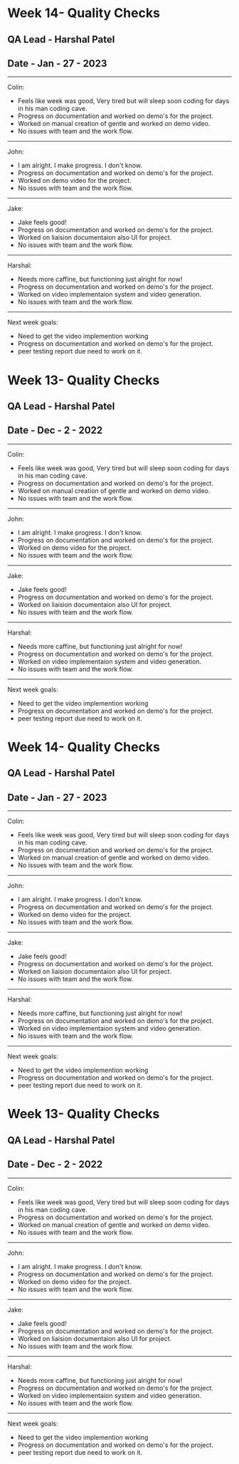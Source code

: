 
# Week 14- Quality Checks 
## QA Lead - Harshal Patel
## Date - Jan - 27 - 2023


<HR> Colin: 

-  Feels like week was good, Very tired but will sleep soon coding for days in his man coding cave.
-  Progress on documentation and worked on demo's for the project.
-  Worked on manual creation of gentle and worked on demo video.
-  No issues with team and the work flow.

<HR> John: 

-  I am alright. I make progress. I don't know.
-  Progress on documentation and worked on demo's for the project.
-  Worked on demo video for the project.
-  No issues with team and the work flow.

<HR> Jake:

-  Jake feels good! 
-  Progress on documentation and worked on demo's for the project.
-  Worked on liaision documentaion also UI for project.
-  No issues with team and the work flow.

<HR> Harshal:

-  Needs more caffine, but functioning just alright for now! 
-  Progress on documentation and worked on demo's for the project.
-  Worked on video implementaion system and video generation.
-  No issues with team and the work flow.


<HR> Next week goals:

-  Need to get the video implemention working
-  Progress on documentation and worked on demo's for the project.
-  peer testing report due need to work on it.


# Week 13- Quality Checks 
## QA Lead - Harshal Patel
## Date - Dec - 2 - 2022


<HR> Colin: 

-  Feels like week was good, Very tired but will sleep soon coding for days in his man coding cave.
-  Progress on documentation and worked on demo's for the project.
-  Worked on manual creation of gentle and worked on demo video.
-  No issues with team and the work flow.

<HR> John: 

-  I am alright. I make progress. I don't know.
-  Progress on documentation and worked on demo's for the project.
-  Worked on demo video for the project.
-  No issues with team and the work flow.

<HR> Jake:

-  Jake feels good! 
-  Progress on documentation and worked on demo's for the project.
-  Worked on liaision documentaion also UI for project.
-  No issues with team and the work flow.

<HR> Harshal:

-  Needs more caffine, but functioning just alright for now! 
-  Progress on documentation and worked on demo's for the project.
-  Worked on video implementaion system and video generation.
-  No issues with team and the work flow.


<HR> Next week goals:

-  Need to get the video implemention working
-  Progress on documentation and worked on demo's for the project.
-  peer testing report due need to work on it.
# Week 14- Quality Checks 
## QA Lead - Harshal Patel
## Date - Jan - 27 - 2023


<HR> Colin: 

-  Feels like week was good, Very tired but will sleep soon coding for days in his man coding cave.
-  Progress on documentation and worked on demo's for the project.
-  Worked on manual creation of gentle and worked on demo video.
-  No issues with team and the work flow.

<HR> John: 

-  I am alright. I make progress. I don't know.
-  Progress on documentation and worked on demo's for the project.
-  Worked on demo video for the project.
-  No issues with team and the work flow.

<HR> Jake:

-  Jake feels good! 
-  Progress on documentation and worked on demo's for the project.
-  Worked on liaision documentaion also UI for project.
-  No issues with team and the work flow.

<HR> Harshal:

-  Needs more caffine, but functioning just alright for now! 
-  Progress on documentation and worked on demo's for the project.
-  Worked on video implementaion system and video generation.
-  No issues with team and the work flow.


<HR> Next week goals:

-  Need to get the video implemention working
-  Progress on documentation and worked on demo's for the project.
-  peer testing report due need to work on it.


# Week 13- Quality Checks 
## QA Lead - Harshal Patel
## Date - Dec - 2 - 2022


<HR> Colin: 

-  Feels like week was good, Very tired but will sleep soon coding for days in his man coding cave.
-  Progress on documentation and worked on demo's for the project.
-  Worked on manual creation of gentle and worked on demo video.
-  No issues with team and the work flow.

<HR> John: 

-  I am alright. I make progress. I don't know.
-  Progress on documentation and worked on demo's for the project.
-  Worked on demo video for the project.
-  No issues with team and the work flow.

<HR> Jake:

-  Jake feels good! 
-  Progress on documentation and worked on demo's for the project.
-  Worked on liaision documentaion also UI for project.
-  No issues with team and the work flow.

<HR> Harshal:

-  Needs more caffine, but functioning just alright for now! 
-  Progress on documentation and worked on demo's for the project.
-  Worked on video implementaion system and video generation.
-  No issues with team and the work flow.


<HR> Next week goals:

-  Need to get the video implemention working
-  Progress on documentation and worked on demo's for the project.
-  peer testing report due need to work on it.